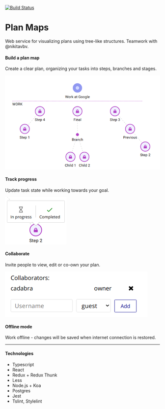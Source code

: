[![Build Status](https://travis-ci.com/kamennova/flowcharts.svg?token=K9uLLzxLnW3D39bz7CB1&branch=master)](https://travis-ci.com/kamennova/flowcharts)

# Plan Maps

Web service for visualizing plans using tree-like structures. Teamwork with @nikitavbv.

#### Build a plan map

Create a clear plan, organizing your tasks into steps, branches and stages.

![](docs/img/Tree.png)

#### Track progress

Update task state while working towards your goal.

![](docs/img/Status.png)

#### Collaborate

Invite people to view, edit or co-own your plan.

![](docs/img/Collab.png)

#### Offline mode

Work offline - changes will be saved when internet connection is restored. 

-----

#### Technologies

* Typescript
* React
* Redux + Redux Thunk
* Less
* Node.js + Koa
* Postgres
* Jest
* Tslint, Stylelint
